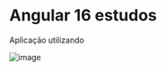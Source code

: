 # Angular 16 estudos

Aplicação utilizando



![image](https://github.com/duard/angular16-css-grid/assets/36894/79f098fa-674f-479f-bc82-3fc5f365fc89)
